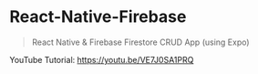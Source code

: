 # React-Native-Firebase

> React Native & Firebase Firestore CRUD App (using Expo)

YouTube Tutorial: https://youtu.be/VE7J0SA1PRQ
